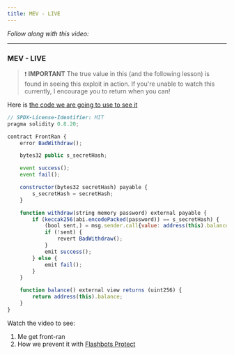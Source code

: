 ```yaml
---
title: MEV - LIVE
---
```


_Follow along with this video:_

---

### MEV - LIVE

> ❗ **IMPORTANT**
> The true value in this (and the following lesson) is found in seeing this exploit in action. If you're unable to watch this currently, I encourage you to return when you can!

Here is [the code we are going to use to see it](https://github.com/Cyfrin/sc-exploits-minimized/blob/main/src/MEV/Frontran.sol)

```javascript
// SPDX-License-Identifier: MIT
pragma solidity 0.8.20;

contract FrontRan {
    error BadWithdraw();

    bytes32 public s_secretHash;

    event success();
    event fail();

    constructor(bytes32 secretHash) payable {
        s_secretHash = secretHash;
    }

    function withdraw(string memory password) external payable {
        if (keccak256(abi.encodePacked(password)) == s_secretHash) {
            (bool sent,) = msg.sender.call{value: address(this).balance}("");
            if (!sent) {
                revert BadWithdraw();
            }
            emit success();
        } else {
            emit fail();
        }
    }

    function balance() external view returns (uint256) {
        return address(this).balance;
    }
}
```

Watch the video to see:

1. Me get front-ran
2. How we prevent it with [Flashbots Protect](https://docs.flashbots.net/flashbots-protect/overview)
